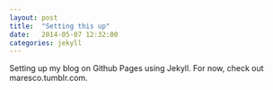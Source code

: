 ```yaml
---
layout: post
title:  "Setting this up"
date:   2014-05-07 12:32:00
categories: jekyll
---
```


Setting up my blog on Github Pages using Jekyll. For now, check out maresco.tumblr.com.
